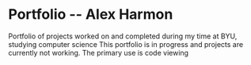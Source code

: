 # Portfolio -- Alex Harmon
Portfolio of projects worked on and completed during my time at BYU, studying computer science
This portfolio is in progress and projects are currently not working. The primary use is code viewing

